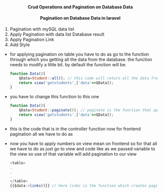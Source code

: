 #### <p align='center'>Crud Operations and Pagination on Database Data</p>
#### <p align='center'>Pagination on Database Data in laravel</p>

1. Pagination with mySQL data list
2. Apply Pagination with data list Database result
3. Apply Pagination Link 
4. Add Style

- for applying pagination on table you have to do as go to the function through which you getting all the data from the database. the function needs to modify a little bit. by default the function will be.
    ```js
    function Data(){
        $Data=Student::all(); // this code will return all the data from the database
        return view('getstudents',['data'=>$Data]);
    }
    ```

- you have to change this function to this one
    ```js
    function Data(){
        $Data=Student::paginate(5); // paginate is the function that apply pagination on the data and the number 5 is the number of data show on a single page
        return view('getstudents',['data'=>$Data]);
    }
    ```
- this is the code that is in the controller function now for frontend pagination all we have to do as 

- now you have to apply numbers on view mean on frontend so for that all we have to do as just go to view and code like as we passed variable to the view so use of that variable will add pagination to our view
    ```js
    <table>
    .
    .
    .
    </table>
    {{$data->links()}} // here links is the function which creates pagination on frontend. but you will see big icons shows by code like previous icon and forward icon so you have to style it and show smaller on the page so for that just go for inspect and select icons and find out their classes names and apply and set width to 20px or whatever width you wants to apply
    ```